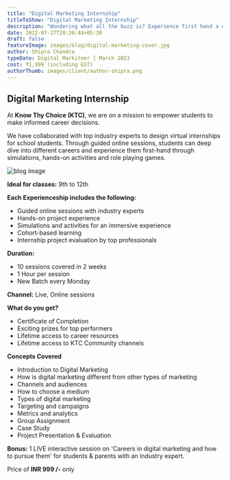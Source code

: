 ```yaml
---
title: "Digital Marketing Internship"
titleToShow: "Digital Marketing Internship"
description: "Wondering what all the buzz is? Experience first hand a career in Digital marketing to see if you are a fit."
date: 2022-07-27T20:20:44+05:30
draft: false
featureImage: images/blog/digital-marketing-cover.jpg
author: Shipra Chandra
typeDate: Digital Markiteer | March 2023
cost: ₹1,999 (including GST) 
authorThumb: images/client/author-shipra.png
---
```


## Digital Marketing Internship

At __Know Thy Choice (KTC)__, we are on a mission to empower students to make informed career decisions.

We have collaborated with top industry experts to design virtual internships for school students. Through guided online sessions, students can deep dive into different careers and experience them first-hand through simulations, hands-on activities and role playing games.

![blog image](/images/blog/digital-marketing-post-1.jpg)


__Ideal for classes:__ 9th to 12th

__Each Experienceship includes the following:__
- Guided online sessions with industry experts 
- Hands-on project experience
- Simulations and activities for an immersive experience
- Cohort-based learning
- Internship project evaluation by top professionals

__Duration:__
- 10 sessions covered in 2 weeks
- 1 Hour per session
- New Batch every Monday

__Channel:__ Live, Online sessions

__What do you get?__
- Certificate of Completion
- Exciting prizes for top performers
- Lifetime access to career resources 
- Lifetime access to KTC Community channels


__Concepts Covered__
- Introduction to Digital Marketing
- How is digital marketing different from other types of marketing
- Channels and audiences
- How to choose a medium
- Types of digital marketing
- Targeting and campaigns
- Metrics and analytics
- Group Assignment
- Case Study
- Project Presentation & Evaluation


__Bonus:__  1 LIVE interactive session on 'Careers in digital marketing and how to pursue them' for students & parents with an industry expert.

Price of **INR 999 /-** only

<!-- # [Apply Now](https://rzp.io/l/knowthychoice-digitalmarketing){style=text-align:center} -->
